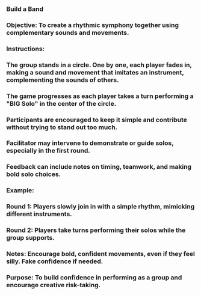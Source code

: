### Build a Band

### Objective: To create a rhythmic symphony together using complementary sounds and movements.

### 

### Instructions: 

### The group stands in a circle. One by one, each player fades in, making a sound and movement that imitates an instrument, complementing the sounds of others.

### The game progresses as each player takes a turn performing a "BIG Solo" in the center of the circle.

### Participants are encouraged to keep it simple and contribute without trying to stand out too much.

### Facilitator may intervene to demonstrate or guide solos, especially in the first round.

### Feedback can include notes on timing, teamwork, and making bold solo choices.

### 

### Example:

### Round 1: Players slowly join in with a simple rhythm, mimicking different instruments.

### Round 2: Players take turns performing their solos while the group supports.

### Notes: Encourage bold, confident movements, even if they feel silly. Fake confidence if needed.

### Purpose: To build confidence in performing as a group and encourage creative risk-taking.